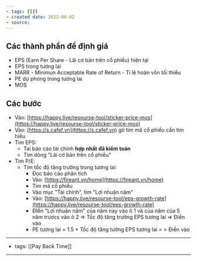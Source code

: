 ```yaml
---
- tags: [[]]
- created date: 2022-06-02
- source: 
---
```



## Các thành phần để định giá

-   EPS (Earn Per Share - Lãi cơ bản trên cổ phiếu) hiện tại
-   EPS trong tương lai
-   MARR - Minimun Acceptable Rate of Return - Tỉ lệ hoàn vốn tối thiểu
-   PE dự phóng trong tương lai
-   MOS

## Các bước

-   Vào: [](https://happy.live/resourse-tool/sticker-price-mos/)[https://happy.live/resourse-tool/sticker-price-mos](https://happy.live/resourse-tool/sticker-price-mos)
-   Vào: [](https://s.cafef.vn/)[https://s.cafef.vn](https://s.cafef.vn) gõ tìm mã cổ phiếu cần tìm hiểu
-   Tìm EPS:
    -   Tai báo cáo tài chính **hợp nhất** **đã kiểm toán**
    -   Tìm dòng "Lãi cơ bản trên cổ phiếu"
-   Tìm P/E:
    -   Tìm tốc độ tăng trưởng trong tương lai:
        -   Đọc báo cáo phân tích
        -   Vào: [](https://fireant.vn/home)[https://fireant.vn/home](https://fireant.vn/home)
        -   Tìm mã cổ phiếu
        -   Vào mục "Tài chính", tìm "Lợi nhuận năm"
        -   Vào: [](https://happy.live/resourse-tool/eps-growth-rate/)[https://happy.live/resourse-tool/eps-growth-rate](https://happy.live/resourse-tool/eps-growth-rate)
        -   ĐIền "Lợi nhuận năm" của năm nay vào ô 1 và của năm của 5 năm trươcs vào ô 2 ⇒ Tốc độ tăng trưởng EPS tương lai ⇒ Điền vào
        -   PE tương lai = 1.5 * Tốc độ tăng tưởng EPS tương lai = > Điền vào


---
- tags: [[Pay Back Time]]
---